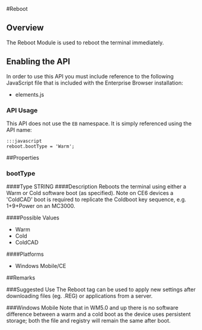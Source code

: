 #Reboot


## Overview
The Reboot Module is used to reboot the terminal immediately.

## Enabling the API
In order to use this API you must include reference to the following JavaScript file that is included with the Enterprise Browser installation:

* elements.js 

### API Usage
This API does not use the `EB` namespace. It is simply referenced using the API name:

	:::javascript
	reboot.bootType = 'Warm';

##Properties

### bootType 

####Type
<span class='text-info'>STRING</span>
####Description
Reboots the terminal using either a Warm or Cold software boot (as specified). Note on CE6 devices a 'ColdCAD' boot is required to replicate the Coldboot key sequence, e.g. 1+9+Power on an MC3000.

####Possible Values

* Warm
* Cold
* ColdCAD

####Platforms

* Windows Mobile/CE

##Remarks

###Suggested Use
The Reboot tag can be used to apply new settings after downloading files (eg. .REG) or applications from a server.

###Windows Mobile
Note that in WM5.0 and up there is no software difference between a warm and a cold boot as the device uses persistent storage; both the file and registry will remain the same after boot.

